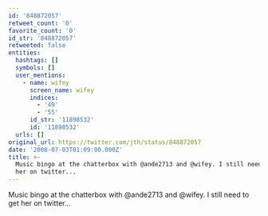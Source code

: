 ```yaml
---
id: '848872057'
retweet_count: '0'
favorite_count: '0'
id_str: '848872057'
retweeted: false
entities:
  hashtags: []
  symbols: []
  user_mentions:
    - name: wifey
      screen_name: wifey
      indices:
        - '49'
        - '55'
      id_str: '11898532'
      id: '11898532'
  urls: []
original_url: https://twitter.com/jth/status/848872057
date: '2008-07-03T01:09:00.000Z'
title: >-
  Music bingo at the chatterbox with @ande2713 and @wifey. I still need to get
  her on twitter...
---
```


Music bingo at the chatterbox with @ande2713 and @wifey. I still need to get her on twitter...